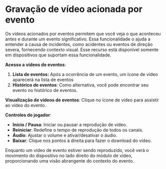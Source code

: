 # Gravação de vídeo acionada por evento

Os vídeos acionados por eventos permitem que você veja o que aconteceu antes e durante um evento significativo. Essa funcionalidade o ajuda a entender a causa de incidentes, como acidentes ou eventos de direção severa, fornecendo contexto visual. Esse recurso está disponível somente em dispositivos que suportam essa funcionalidade.

**Acesso a vídeos de eventos**:

1. **Lista de eventos:** Após a ocorrência de um evento, um ícone de vídeo aparecerá na lista de eventos
2. **Histórico de eventos**: Como alternativa, você pode encontrar seu evento no histórico de eventos.

**Visualização de vídeos de eventos**: Clique no ícone de vídeo para assistir ao vídeo do evento.

**Controles do jogador**:

- **Início / Pausa**: Iniciar ou pausar a reprodução de vídeo.
- **Reiniciar**: Redefine o tempo de reprodução de todos os canais.
- **Áudio**: Ajustar o volume e ativar/desativar o áudio.
- **Baixar**: Clique nos pontos à direita para fazer o download do vídeo.

Enquanto um vídeo de evento estiver sendo reproduzido, você verá o movimento do dispositivo no lado direito do módulo de vídeo, proporcionando uma visão abrangente do contexto do evento.